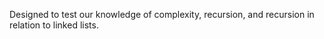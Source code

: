 Designed to test our knowledge of complexity, recursion, and recursion in relation to linked lists.
